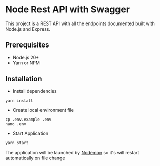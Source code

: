 # Node Rest API with Swagger

This project is a REST API with all the endpoints documented built with Node.js and Express.

## Prerequisites
- Node.js 20+
- Yarn or NPM

## Installation
- Install dependencies
```bash
yarn install
```
- Create local environment file
```shell
cp .env.example .env
nano .env
```
- Start Application
```bash
yarn start
```
The application will be launched by [Nodemon](https://nodemon.com) so it's will restart automatically on file change
